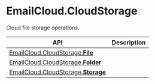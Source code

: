 # EmailCloud.CloudStorage
Cloud file storage operations.

API | Description
--- | -----------
[EmailCloud.CloudStorage.**File**](FileApi_list.md) | 
[EmailCloud.CloudStorage.**Folder**](FolderApi_list.md) | 
[EmailCloud.CloudStorage.**Storage**](StorageApi_list.md) | 
